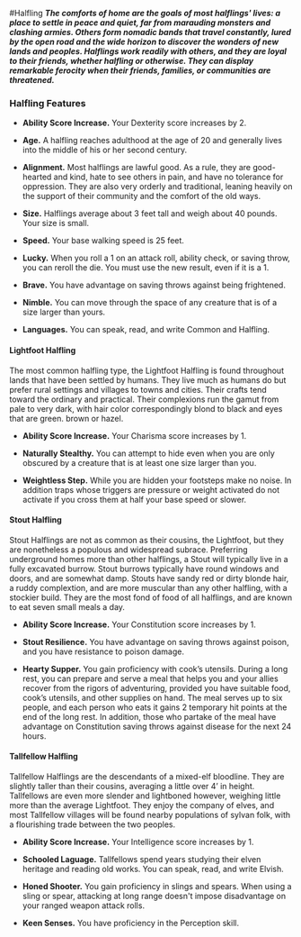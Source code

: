 #Halfling
***The comforts of home are the goals of most halflings' lives: a place to settle in peace and quiet, far from marauding monsters and clashing armies. Others form nomadic bands that travel constantly, lured by the open road and the wide horizon to discover the wonders of new lands and peoples. Halflings work readily with others, and they are loyal to their friends, whether halfling or otherwise. They can display remarkable ferocity when their friends, families, or communities are threatened.***

### Halfling Features
- **Ability Score Increase.** Your Dexterity score increases by 2.

- **Age.** A halfling reaches adulthood at the age of 20 and generally lives into the middle of his or her second century.

- **Alignment.** Most halflings are lawful good. As a rule, they are good-hearted and kind, hate to see others in pain, and have no tolerance for oppression. They are also very orderly and traditional, leaning heavily on the support of their community and the comfort of the old ways.

- **Size.** Halflings average about 3 feet tall and weigh about 40 pounds. Your size is small.

- **Speed.** Your base walking speed is 25 feet.

- **Lucky.** When you roll a 1 on an attack roll, ability check, or saving throw, you can reroll the die. You must use the new result, even if it is a 1.

- **Brave.** You have advantage on saving throws against being frightened.

- **Nimble.** You can move through the space of any creature that is of a size larger than yours.

- **Languages.** You can speak, read, and write Common and Halfling.

#### Lightfoot Halfling
The most common halfling type, the Lightfoot Halfling is found throughout lands that have been settled by humans. They live much as humans do but prefer rural settings and villages to towns and cities. Their crafts tend toward the ordinary and practical. Their complexions run the gamut from pale to very dark, with hair color correspondingly blond to black and eyes that are green. brown or hazel.

- **Ability Score Increase.** Your Charisma score increases by 1.

- **Naturally Stealthy.** You can attempt to hide even when you are only obscured by a creature that is at least one size larger than you.

- **Weightless Step.** While you are hidden your footsteps make no noise. In addition traps whose triggers are pressure or weight activated do not activate if you cross them at half your base speed or slower.

#### Stout Halfling
Stout Halflings are not as common as their cousins, the Lightfoot, but they are nonetheless a populous and widespread subrace. Preferring underground homes more than other halflings, a Stout will typically live in a fully excavated burrow. Stout burrows typically have round windows and doors, and are somewhat damp. Stouts have sandy red or dirty blonde hair, a ruddy complextion, and are more muscular than any other halfling, with a stockier build. They are the most fond of food of all halflings, and are known to eat seven small meals a day.

- **Ability Score Increase.** Your Constitution score increases by 1.

- **Stout Resilience.** You have advantage on saving throws against poison, and you have resistance to poison damage.

- **Hearty Supper.** You gain proficiency with cook’s utensils. During a long rest, you can prepare and serve a meal that helps you and your allies recover from the rigors of adventuring, provided you have suitable food, cook’s utensils, and other supplies on hand. The meal serves up to six people, and each person who eats it gains 2 temporary hit points at the end of the long rest. In addition, those who partake of the meal have advantage on Constitution saving throws against disease for the next 24 hours.

#### Tallfellow Halfling
Tallfellow Halflings are the descendants of a mixed-elf bloodline. They are slightly taller than their cousins, averaging a little over 4’ in height. Tallfellows are even more slender and lightboned however, weighing little more than the average Lightfoot. They enjoy the company of elves, and most Tallfellow villages will be found nearby populations of sylvan folk, with a flourishing trade between the two peoples.

- **Ability Score Increase.** Your Intelligence score increases by 1.

- **Schooled Laguage.** Tallfellows spend years studying their elven heritage and reading old works. You can speak, read, and write Elvish.

- **Honed Shooter.** You gain proficiency in slings and spears. When using a sling or spear, attacking at long range doesn't impose disadvantage on your ranged weapon attack rolls.

- **Keen Senses.** You have proficiency in the Perception skill.